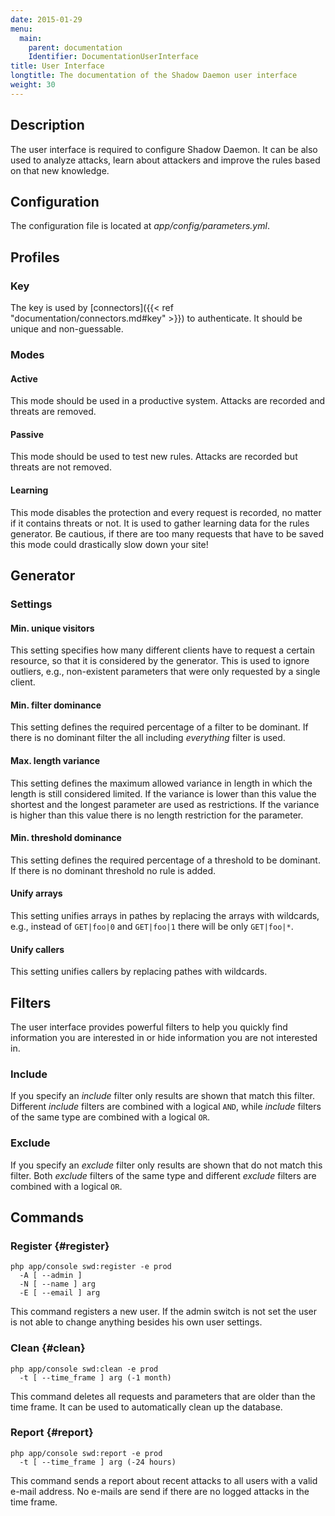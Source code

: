 ```yaml
---
date: 2015-01-29
menu:
  main:
    parent: documentation
    Identifier: DocumentationUserInterface
title: User Interface
longtitle: The documentation of the Shadow Daemon user interface
weight: 30
---
```


## Description

The user interface is required to configure Shadow Daemon.
It can be also used to analyze attacks, learn about attackers and improve the rules based on that new knowledge.

## Configuration

The configuration file is located at *app/config/parameters.yml*.

## Profiles

### Key

The key is used by [connectors]({{< ref "documentation/connectors.md#key" >}}) to authenticate.
It should be unique and non-guessable.

### Modes

#### Active

This mode should be used in a productive system.
Attacks are recorded and threats are removed.

#### Passive

This mode should be used to test new rules.
Attacks are recorded but threats are not removed.

#### Learning

This mode disables the protection and every request is recorded, no matter if it contains threats or not.
It is used to gather learning data for the rules generator.
Be cautious, if there are too many requests that have to be saved this mode could drastically slow down your site!

## Generator

### Settings

#### Min. unique visitors

This setting specifies how many different clients have to request a certain resource, so that it is considered by the generator.
This is used to ignore outliers, e.g., non-existent parameters that were only requested by a single client.

#### Min. filter dominance

This setting defines the required percentage of a filter to be dominant.
If there is no dominant filter the all including *everything* filter is used.

#### Max. length variance

This setting defines the maximum allowed variance in length in which the length is still considered limited.
If the variance is lower than this value the shortest and the longest parameter are used as restrictions.
If the variance is higher than this value there is no length restriction for the parameter.

#### Min. threshold dominance

This setting defines the required percentage of a threshold to be dominant.
If there is no dominant threshold no rule is added.

#### Unify arrays

This setting unifies arrays in pathes by replacing the arrays with wildcards, e.g., instead of `GET|foo|0` and `GET|foo|1` there will be only `GET|foo|*`.

#### Unify callers

This setting unifies callers by replacing pathes with wildcards.

## Filters

The user interface provides powerful filters to help you quickly find information you are interested in or hide information you are not interested in.

### Include

If you specify an *include* filter only results are shown that match this filter.
Different *include* filters are combined with a logical `AND`, while *include* filters of the same type are combined with a logical `OR`.

### Exclude

If you specify an *exclude* filter only results are shown that do not match this filter.
Both *exclude* filters of the same type and different *exclude* filters are combined with a logical `OR`.

## Commands

### Register {#register}

    php app/console swd:register -e prod
      -A [ --admin ]
      -N [ --name ] arg
      -E [ --email ] arg

This command registers a new user.
If the admin switch is not set the user is not able to change anything besides his own user settings.

### Clean {#clean}

    php app/console swd:clean -e prod
      -t [ --time_frame ] arg (-1 month)

This command deletes all requests and parameters that are older than the time frame.
It can be used to automatically clean up the database.

### Report {#report}

    php app/console swd:report -e prod
      -t [ --time_frame ] arg (-24 hours)

This command sends a report about recent attacks to all users with a valid e-mail address.
No e-mails are send if there are no logged attacks in the time frame.
